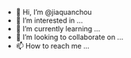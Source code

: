 - 👋 Hi, I’m @jiaquanchou
- 👀 I’m interested in ...
- 🌱 I’m currently learning ...
- 💞️ I’m looking to collaborate on ...
- 📫 How to reach me ...

<!---
jiaquanchou/jiaquanchou is a ✨ special ✨ repository because its `README.md` (this file) appears on your GitHub profile.
You can click the Preview link to take a look at your changes.
--->
